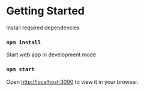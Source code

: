 # Getting Started 

Install required dependencies
### `npm install`

Start web app in development mode
### `npm start`

Open [http://localhost:3000](http://localhost:3000) to view it in your browser.
